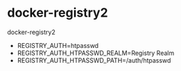# docker-registry2
docker-registry2

- REGISTRY_AUTH=htpasswd
- REGISTRY_AUTH_HTPASSWD_REALM=Registry Realm
- REGISTRY_AUTH_HTPASSWD_PATH=/auth/htpasswd
